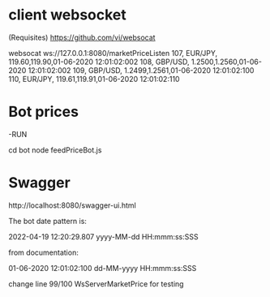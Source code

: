 

# client websocket

(Requisites)
https://github.com/vi/websocat


websocat ws://127.0.0.1:8080/marketPriceListen
107, EUR/JPY, 119.60,119.90,01-06-2020 12:01:02:002
108, GBP/USD, 1.2500,1.2560,01-06-2020 12:01:02:002
109, GBP/USD, 1.2499,1.2561,01-06-2020 12:01:02:100
110, EUR/JPY, 119.61,119.91,01-06-2020 12:01:02:110


# Bot prices

-RUN

cd bot
node feedPriceBot.js

# Swagger

http://localhost:8080/swagger-ui.html

The bot date pattern is:

2022-04-19 12:20:29.807
yyyy-MM-dd HH:mmm:ss:SSS

from documentation:

01-06-2020 12:01:02:100
dd-MM-yyyy HH:mmm:ss:SSS

change line 99/100 WsServerMarketPrice for testing 


